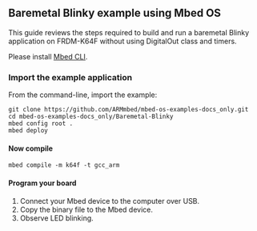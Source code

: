 ## Baremetal Blinky example using Mbed OS

This guide reviews the steps required to build and run a baremetal Blinky application on FRDM-K64F without using DigitalOut class and timers.

Please install [Mbed CLI](https://github.com/ARMmbed/mbed-cli#installing-mbed-cli).

### Import the example application

From the command-line, import the example:

```
git clone https://github.com/ARMmbed/mbed-os-examples-docs_only.git
cd mbed-os-examples-docs_only/Baremetal-Blinky
mbed config root .
mbed deploy
```

#### Now compile


```
mbed compile -m k64f -t gcc_arm 
```

#### Program your board

1. Connect your Mbed device to the computer over USB.
2. Copy the binary file to the Mbed device.
3. Observe LED blinking.

